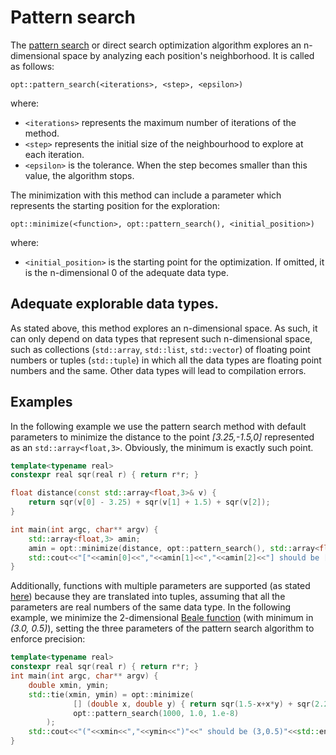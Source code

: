 # Pattern search

The [pattern search](https://en.wikipedia.org/wiki/Pattern_search_(optimization)) or direct search optimization algorithm explores an n-dimensional space by analyzing each position's neighborhood. It is called as follows:

```
opt::pattern_search(<iterations>, <step>, <epsilon>)
```
where:
* `<iterations>` represents the maximum number of iterations of the method.
* `<step>` represents the initial size of the neighbourhood to explore at each iteration.
* `<epsilon>` is the tolerance. When the step becomes smaller than this value, the algorithm stops.

The minimization with this method can include a parameter which represents the starting position for the exploration:
```
opt::minimize(<function>, opt::pattern_search(), <initial_position>)
```
where:
* `<initial_position>` is the starting point for the optimization. If omitted, it is the n-dimensional 0 of the adequate data type.

## Adequate explorable data types.

As stated above, this method explores an n-dimensional space. As such, it can only depend on data types that represent such n-dimensional space, such as collections (`std::array`, `std::list`, `std::vector`) of floating point numbers or tuples (`std::tuple`) in which all the data types are floating point numbers and the same. Other data types will lead to compilation errors.  

## Examples

In the following example we use the pattern search method with default parameters to minimize the distance to the point *[3.25,-1.5,0]* represented as an `std::array<float,3>`. Obviously, the minimum is exactly such point. 

```cpp
template<typename real>
constexpr real sqr(real r) { return r*r; } 

float distance(const std::array<float,3>& v) { 
	return sqr(v[0] - 3.25) + sqr(v[1] + 1.5) + sqr(v[2]);
}

int main(int argc, char** argv) {
	std::array<float,3> amin; 
	amin = opt::minimize(distance, opt::pattern_search(), std::array<float,3>{0.0f,0.0f,0.0f});
	std::cout<<"["<<amin[0]<<","<<amin[1]<<","<<amin[2]<<"] should be [3.25,-1.5,0]"<<std::endl;
}
```

Additionally, functions with multiple parameters are supported (as stated [here](fitting_multiple_parameters.md)) because they are translated into tuples, assuming that all the parameters are real numbers of the same data type. In the following example, we minimize the 2-dimensional [Beale function](https://en.wikipedia.org/wiki/Test_functions_for_optimization) (with minimum in *(3.0, 0.5)*), setting the three parameters of the pattern search algorithm to enforce precision:

```cpp
template<typename real>
constexpr real sqr(real r) { return r*r; } 
int main(int argc, char** argv) {
	double xmin, ymin;	
	std::tie(xmin, ymin) = opt::minimize(
              [] (double x, double y) { return sqr(1.5-x+x*y) + sqr(2.25-x+x*y*y) + sqr(2.625-x+x*y*y*y);}, 
              opt::pattern_search(1000, 1.0, 1.e-8)
        );
	std::cout<<"("<<xmin<<","<<ymin<<")"<<" should be (3,0.5)"<<std::endl;
}
```

